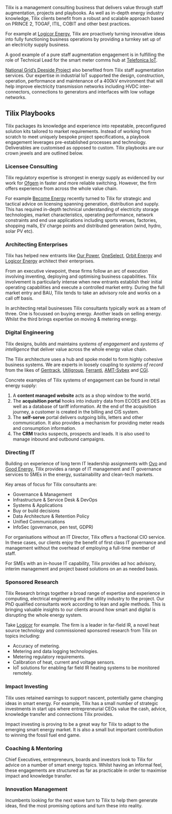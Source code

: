 Tilix is a management consulting business that delivers value through staff augmentation, projects and playbooks. As well as in-depth energy industry knowledge, Tilix clients benefit from a robust and scalable approach based on PRINCE 2, TOGAF, ITIL, COBIT and other best practices.

For example at [Logicor Energy][1], Tilix are proactively turning innovative ideas into fully functioning business operations by providing a turnkey set up of an electricity supply business.

A good example of a pure staff augmentation engagement is in fulfilling the role of  Technical Lead for the smart meter comms hub at [Telefonica IoT][2].

[National Grid’s Deeside Project][3] also benefited from Tilix staff augmentation services. Our expertise in industrial IoT supported the design, construction, operation, performance and maintenance of a 400kV environment that will help improve electricity transmission networks including HVDC inter-connectors, connections to generators and interfaces with low voltage networks.

## Tilix Playbooks
Tilix packages its knowledge and experience into repeatable, preconfigured solution kits tailored to market requirements. Instead of working from scratch to meet uniquely bespoke project specifications, a playbook engagement leverages pre-established processes and technology. Deliverables are customised as opposed to custom. Tilix playbooks are our crown jewels and are outlined below.

### Licensee Consulting
Tilix regulatory expertise is strongest in energy supply as evidenced by our work for [Ofgem][4] in faster and more reliable switching. However, the firm offers experience from across the whole value chain.

For example [Become Energy][5] recently turned to Tilix for strategic and tactical advice on licensing spanning generation, distribution and supply. This has required in-depth technical understanding of electricity storage technologies, market characteristics, operating performance, network constraints and end use applications including sports venues, factories, shopping malls, EV charge points and distributed generation (wind, hydro, solar PV etc).

### Architecting Enterprises
Tilix has helped new entrants like [Our Power][6], [OneSelect][7], [Orbit Energy][8] and [Logicor Energy][1] architect their enterprises.

From an executive viewpoint, these firms follow an arc of execution involving inventing, deploying and optimising business capabilities. Tilix involvement is particularly intense when new entrants establish their initial operating capabilities and execute a controlled market entry. During the full market entry and BAU, Tilix tends to take an advisory role and works on a call off basis.

In architecting retail businesses Tilix consultants typically work as a team of three. One is focussed on buying energy. Another leads on selling energy. Whilst the third brings expertise on moving & metering energy.

### Digital Engineering
Tilix designs, builds and maintains *systems of engagement* and *systems of intelligence* that deliver value across the whole energy value chain.

The Tilix architecture uses a hub and spoke model to form highly cohesive business systems. We are experts in loosely coupling to *systems of record* from the likes of [Gentrack][7], [Utiligroup][8], [Ferranti][9], [AMT-Sybex][10] and [CGI][11].

Concrete examples of Tilix systems of engagement can be found in retail energy supply:

1. A **content managed website** acts as a shop window to the world.
2. The **acquisition portal** hooks into industry data from ECOES and DES as well as a database of tariff information. At the end of the acquisition journey, a customer is created in the billing and CIS system.
3. The **self-serve** portal delivers outgoing bills, letters and other communication. It also provides a mechanism for providing meter reads and consumption information.
4. The **CRM** tracks suspects, prospects and leads. It is also used to manage inbound and outbound campaigns.

### Directing IT
Building on experience of long term IT leadership assignments with [Ovo][12] and [Good Energy][13], Tilix provides a range of IT management and IT governance services to SMEs in the energy, sustainability and clean-tech markets.

Key areas of focus for Tilix consultants are:

- Governance & Management
- Infrastructure & Service Desk & DevOps
- Systems & Applications
- Buy or build decisions
- Data Architecture & Retention Policy
- Unified Communications
- InfoSec (governance, pen test, GDPR)

For organisations without an IT Director, Tilix offers a fractional CIO service. In these cases, our clients enjoy the benefit of first class IT governance and management without the overhead of employing a full-time member of staff.

For SMEs with an in-house IT capability, Tilix provides ad hoc advisory, interim management and project based solutions on an as needed basis.

### Sponsored Research
Tilix Research brings together a broad range of expertise and experience in computing, electrical engineering and the utility industry to the project. Our PhD qualified consultants work according to lean and agile methods. This is bringing valuable insights to our clients around how smart and digital is disrupting the whole energy system.

Take [Logicor][14] for example. The firm is a leader in far-field IR, a novel heat source technology and commissioned sponsored research from Tilix on topics including:

- Accuracy of metering.
- Metering and data logging technologies.
- Metering regulatory requirements.
- Calibration of heat, current and voltage sensors.
- IoT solutions for enabling far field IR heating systems to be monitored remotely.

### Impact Investing
Tilix uses retained earnings to support nascent, potentially game changing ideas in smart energy. For example, Tilix has a small number of strategic investments in start ups where entrepreneurial CEOs value the cash, advice, knowledge transfer and connections Tilix provides.

Impact investing is proving to be a great way for Tilix to adapt to the emerging smart energy market. It is also a small but important contribution to winning the fossil fuel end game.

### Coaching & Mentoring
Chief Executives, entrepreneurs, boards and investors look to Tilix for advice on a number of smart energy topics. Whilst having an informal feel, these engagements are structured as far as practicable in order to maximise impact and knowledge transfer.

### Innovation Management
Incumbents looking for the next wave turn to Tilix to help them generate ideas, find the most promising options and turn these into reality.

[1]: https://www.logicor-energy.co.uk
[2]: https://iot.telefonica.com
[3]: http://deeside.nationalgrid.co.uk
[4]: https://www.ofgem.gov.uk/gas/retail-market/market-review-and-reform/smarter-markets-programme/switching-programme
[5]: http://become-energy.com
[6]: https://our-power.co.uk
[7]: https://www.gentrack.com
[8]: https://www.utiligroup.com
[9]: http://www.ferranti.be
[10]: https://www.amt-sybex.com
[11]: https://www.cgi.com/en/utilities
[12]: https://www.ovoenergy.com
[13]: https://www.goodenergy.co.uk
[14]: http://www.logicor.co.uk
